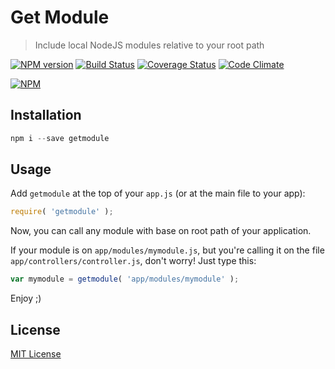 # Get Module

> Include local NodeJS modules relative to your root path

[![NPM version][npm-version-image]][npm-version-url]
[![Build Status][travis-image]][travis-url]
[![Coverage Status][coveralls-image]][coveralls-url]
[![Code Climate][codeclimate-image]][codeclimate-url]

[![NPM][npm-image]][npm-url]

## Installation

```js
npm i --save getmodule
```

## Usage

Add `getmodule` at the top of your `app.js` (or at the main file to your app):

```js
require( 'getmodule' );
```

Now, you can call any module with base on root path of your application.

If your module is on `app/modules/mymodule.js`, but you're calling it on the 
file `app/controllers/controller.js`, don't worry! Just type this:

```js
var mymodule = getmodule( 'app/modules/mymodule' );
```

Enjoy ;)

## License

[MIT License](https://github.com/fdaciuk/licenses/blob/master/MIT-LICENSE.md)

[npm-version-image]: https://badge.fury.io/js/getmodule.svg?style=flat
[npm-version-url]: https://npmjs.org/package/getmodule
[travis-image]: https://travis-ci.org/fdaciuk/getmodule.svg
[travis-url]: https://travis-ci.org/fdaciuk/getmodule
[coveralls-image]: https://img.shields.io/coveralls/fdaciuk/getmodule.svg?style=flat
[coveralls-url]: https://coveralls.io/r/fdaciuk/getmodule?branch=master
[npm-image]: https://nodei.co/npm/getmodule.png?downloads=true&downloadRank=true&stars=true
[npm-url]: https://nodei.co/npm/getmodule/
[codeclimate-image]: https://codeclimate.com/github/fdaciuk/getmodule/badges/gpa.svg?style=flat
[codeclimate-url]: https://codeclimate.com/github/fdaciuk/getmodule